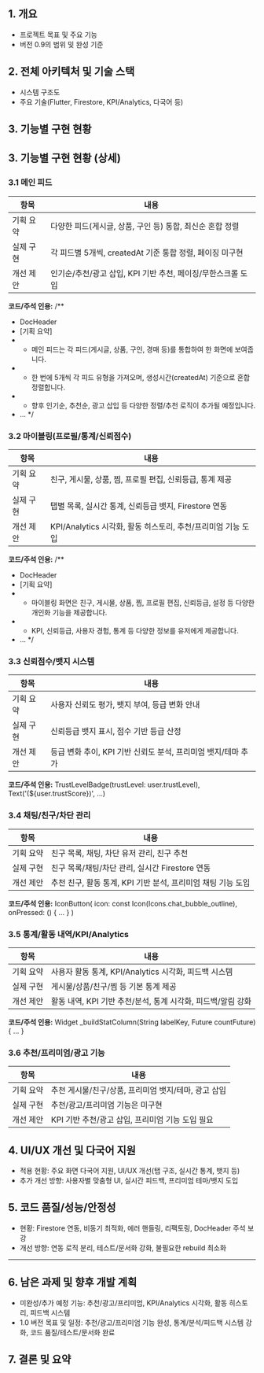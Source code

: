 
## 1. 개요

- 프로젝트 목표 및 주요 기능
- 버전 0.9의 범위 및 완성 기준

## 2. 전체 아키텍처 및 기술 스택

- 시스템 구조도
- 주요 기술(Flutter, Firestore, KPI/Analytics, 다국어 등)

## 3. 기능별 구현 현황

## 3. 기능별 구현 현황 (상세)

### 3.1 메인 피드

|항목|내용|
|---|---|
|기획 요약|다양한 피드(게시글, 상품, 구인 등) 통합, 최신순 혼합 정렬|
|실제 구현|각 피드별 5개씩, createdAt 기준 통합 정렬, 페이징 미구현|
|개선 제안|인기순/추천/광고 삽입, KPI 기반 추천, 페이징/무한스크롤 도입|

**코드/주석 인용:**
/**
 * DocHeader
 * [기획 요약]
 * - 메인 피드는 각 피드(게시글, 상품, 구인, 경매 등)를 통합하여 한 화면에 보여줍니다.
 * - 한 번에 5개씩 각 피드 유형을 가져오며, 생성시간(createdAt) 기준으로 혼합 정렬합니다.
 * - 향후 인기순, 추천순, 광고 삽입 등 다양한 정렬/추천 로직이 추가될 예정입니다.
 * ...
 */
### 3.2 마이블링(프로필/통계/신뢰점수)

|항목|내용|
|---|---|
|기획 요약|친구, 게시물, 상품, 찜, 프로필 편집, 신뢰등급, 통계 제공|
|실제 구현|탭별 목록, 실시간 통계, 신뢰등급 뱃지, Firestore 연동|
|개선 제안|KPI/Analytics 시각화, 활동 히스토리, 추천/프리미엄 기능 도입|

**코드/주석 인용:**
/**
 * DocHeader
 * [기획 요약]
 * - 마이블링 화면은 친구, 게시물, 상품, 찜, 프로필 편집, 신뢰등급, 설정 등 다양한 개인화 기능을 제공합니다.
 * - KPI, 신뢰등급, 사용자 경험, 통계 등 다양한 정보를 유저에게 제공합니다.
 * ...
 */
 
### 3.3 신뢰점수/뱃지 시스템

|항목|내용|
|---|---|
|기획 요약|사용자 신뢰도 평가, 뱃지 부여, 등급 변화 안내|
|실제 구현|신뢰등급 뱃지 표시, 점수 기반 등급 산정|
|개선 제안|등급 변화 추이, KPI 기반 신뢰도 분석, 프리미엄 뱃지/테마 추가|

**코드/주석 인용:**
TrustLevelBadge(trustLevel: user.trustLevel),
Text('(${user.trustScore})', ...)

### 3.4 채팅/친구/차단 관리

|항목|내용|
|---|---|
|기획 요약|친구 목록, 채팅, 차단 유저 관리, 친구 추천|
|실제 구현|친구 목록/채팅/차단 관리, 실시간 Firestore 연동|
|개선 제안|추천 친구, 활동 통계, KPI 기반 분석, 프리미엄 채팅 기능 도입|

**코드/주석 인용:**
IconButton(
  icon: const Icon(Icons.chat_bubble_outline),
  onPressed: () { ... }
)


### 3.5 통계/활동 내역/KPI/Analytics

|항목|내용|
|---|---|
|기획 요약|사용자 활동 통계, KPI/Analytics 시각화, 피드백 시스템|
|실제 구현|게시물/상품/친구/찜 등 기본 통계 제공|
|개선 제안|활동 내역, KPI 기반 추천/분석, 통계 시각화, 피드백/알림 강화|

**코드/주석 인용:**
Widget _buildStatColumn(String labelKey, Future<int> countFuture) { ... }

### 3.6 추천/프리미엄/광고 기능

|항목|내용|
|---|---|
|기획 요약|추천 게시물/친구/상품, 프리미엄 뱃지/테마, 광고 삽입|
|실제 구현|추천/광고/프리미엄 기능은 미구현|
|개선 제안|KPI 기반 추천/광고 삽입, 프리미엄 기능 도입 필요|



## 4. UI/UX 개선 및 다국어 지원

- 적용 현황: 주요 화면 다국어 지원, UI/UX 개선(탭 구조, 실시간 통계, 뱃지 등)
- 추가 개선 방향: 사용자별 맞춤형 UI, 실시간 피드백, 프리미엄 테마/뱃지 도입

## 5. 코드 품질/성능/안정성

- 현황: Firestore 연동, 비동기 최적화, 에러 핸들링, 리팩토링, DocHeader 주석 보강
- 개선 방향: 연동 로직 분리, 테스트/문서화 강화, 불필요한 rebuild 최소화

---

## 6. 남은 과제 및 향후 개발 계획

- 미완성/추가 예정 기능: 추천/광고/프리미엄, KPI/Analytics 시각화, 활동 히스토리, 피드백 시스템
- 1.0 버전 목표 및 일정: 추천/광고/프리미엄 기능 완성, 통계/분석/피드백 시스템 강화, 코드 품질/테스트/문서화 완료

## 7. 결론 및 요약
